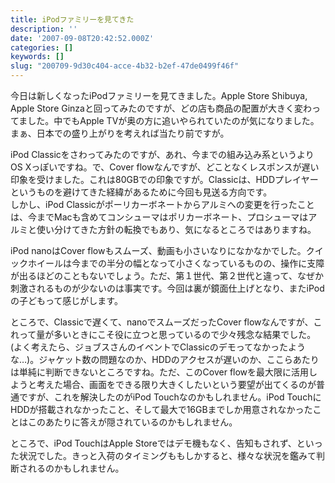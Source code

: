```yaml
---
title: iPodファミリーを見てきた
description: ''
date: '2007-09-08T20:42:52.000Z'
categories: []
keywords: []
slug: "200709-9d30c404-acce-4b32-b2ef-47de0499f46f"
---
```

今日は新しくなったiPodファミリーを見てきました。Apple Store Shibuya, Apple Store Ginzaと回ってみたのですが、どの店も商品の配置が大きく変わってました。中でもApple TVが奥の方に追いやられていたのが気になりました。まぁ、日本での盛り上がりを考えれば当たり前ですが。

iPod Classicをさわってみたのですが、あれ、今までの組み込み系というよりOS Xっぽいですね。で、Cover flowなんですが、どことなくレスポンスが遅い印象を受けました。これは80GBでの印象ですが。Classicは、HDDプレイヤーというものを避けてきた経緯があるために今回も見送る方向です。  
しかし、iPod Classicがポーリカーボネートからアルミへの変更を行ったことは、今までMacも含めてコンシューマはポリカーボネート、プロシューマはアルミと使い分けてきた方針の転換でもあり、気になるところではありますね。

iPod nanoはCover flowもスムーズ、動画も小さいなりになかなかでした。クイックホイールは今までの半分の幅となって小さくなっているものの、操作に支障が出るほどのこともないでしょう。ただ、第１世代、第２世代と違って、なぜか刺激されるものが少ないのは事実です。今回は裏が鏡面仕上げとなり、またiPodの子どもって感じがします。

ところで、Classicで遅くて、nanoでスムーズだったCover flowなんですが、これって量が多いときにこそ役に立つと思っているので少々残念な結果でした。(よく考えたら、ジョブスさんのイベントでClassicのデモってなかったような…)。ジャケット数の問題なのか、HDDのアクセスが遅いのか、ここらあたりは単純に判断できないところですね。ただ、このCover flowを最大限に活用しようと考えた場合、画面をできる限り大きくしたいという要望が出てくるのが普通ですが、これを解決したのがiPod Touchなのかもしれません。iPod TouchにHDDが搭載されなかったこと、そして最大で16GBまでしか用意されなかったことはこのあたりに答えが隠されているのかもしれません。

ところで、iPod TouchはApple Storeではデモ機もなく、告知もされず、といった状況でした。きっと入荷のタイミングももしかすると、様々な状況を鑑みて判断されるのかもしれません。